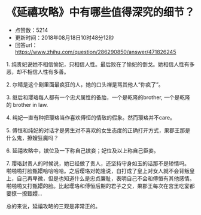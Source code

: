 # 《延禧攻略》中有哪些值得深究的细节？
- 点赞数：5214
- 更新时间：2018年08月18日10时48分12秒
- 回答url：https://www.zhihu.com/question/286290850/answer/471826245
<body>
 <p data-pid="hltY3zQW">1. 纯贵妃说她不相信愉妃，只相信人性。最后败在了愉妃的倒戈。她相信人性有多恶，却不相信人性有多善。</p>
 <p data-pid="TBc_AUP_">2. 尔晴是这个剧里面最疯狂的人，她的口头禅是骂其他人“你疯了”。</p>
 <p data-pid="e0F19H9x">3. 继后和璎珞每人都有一个忠犬属性的备胎，一个是乾隆的brother, 一个是乾隆的 brother in law.</p>
 <p data-pid="xzCZIsc7">4. 纯妃一直有种把璎珞当作喜欢傅恒的情敌的假象。然而璎珞并不care。</p>
 <p data-pid="gh5kEH93">5. 傅恒和纯妃的对话才是男生对不喜欢的女生态度的正确打开方式，果郡王那是什么鬼，撩嫂狂魔吗？</p>
 <p data-pid="S_ML8-T5">6. 延禧攻略中，嫔位及一下称自己嫔妾；妃位及以上称自己臣妾。</p>
 <p data-pid="kYugaRdY">7. 璎珞封贵人的时候说，她已经做了贵人，还坚持守身如玉的话那不是矫情吗。啪啪啪打脸甄嬛哈哈哈哈。之后璎珞对乾隆说，自打成了皇上对女人就不会背叛皇上，自己再卑微，但是也知道什么是忠贞廉耻，表明自己不会和傅恒有其他感情。啪啪啪又打甄嬛的脸。比起璎珞和傅恒后期的君子之交，果郡王每次在宫里吃宴都要撩一撩甄嬛...</p>
 <p data-pid="UtHjZ48S">总的来说，延禧攻略的三观是非常正的。</p>
</body>